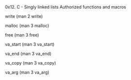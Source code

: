 0x12. C - Singly linked lists
Authorized functions and macros

write (man 2 write)

malloc (man 3 malloc)

free (man 3 free)

va_start (man 3 va_start)

va_end (man 3 va_end)

va_copy (man 3 va_copy)

va_arg (man 3 va_arg)
